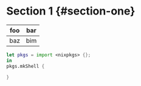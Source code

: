 # Section 1 {#section-one}

| foo | bar |
| --- | --- |
| baz | bim |


```nix
let pkgs = import <nixpkgs> {};
in
pkgs.mkShell {

}
```
